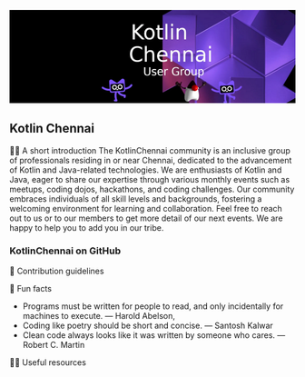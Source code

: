 
![Kotlin Chennai](KotlinChennaiBanner.png "Logo Kotlinchennai")
## Kotlin Chennai

🙋‍♀️ A short introduction
The KotlinChennai community is an inclusive group of professionals residing in or near Chennai, dedicated to the advancement of Kotlin and Java-related technologies. We are enthusiasts of Kotlin and Java, eager to share our expertise through various monthly events such as meetups, coding dojos, hackathons, and coding challenges. Our community embraces individuals of all skill levels and backgrounds, fostering a welcoming environment for learning and collaboration. Feel free to reach out to us or to our members to get more detail of our next events. We are happy to help you to add you in our tribe.
 

### KotlinChennai on GitHub 
🌈 Contribution guidelines 


🍿 Fun facts 
* Programs must be written for people to read, and only incidentally for machines to execute. ― Harold Abelson,
* Coding like poetry should be short and concise. ― Santosh Kalwar
* Clean code always looks like it was written by someone who cares. — Robert C. Martin

👩‍💻 Useful resources 

<!--

**Here are some ideas to get you started:**

🙋‍♀️ A short introduction - what is your organization all about?
🌈 Contribution guidelines - how can the community get involved?
👩‍💻 Useful resources - where can the community find your docs? Is there anything else the community should know?
🍿 Fun facts - what does your team eat for breakfast?
🧙 Remember, you can do mighty things with the power of [Markdown](https://docs.github.com/github/writing-on-github/getting-started-with-writing-and-formatting-on-github/basic-writing-and-formatting-syntax)
-->
